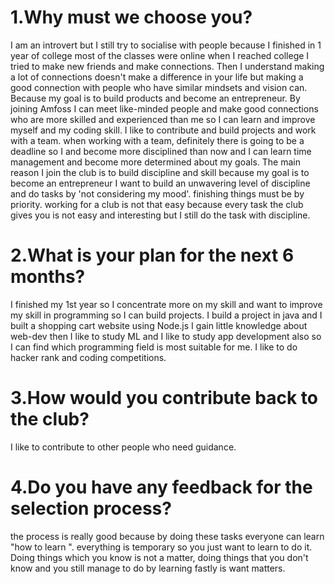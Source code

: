 # 1.Why must we choose you?

I am an introvert but I still try to socialise with people because I finished in 1 year of college most of the classes were online when I reached college I tried to make new friends and make connections. Then I understand making a lot of connections doesn't make a difference in your life but making a good connection with people who have similar mindsets and vision can. Because my goal is to build products and become an entrepreneur. By joining Amfoss I can meet like-minded people and make good connections who are more skilled and experienced than me so I can learn and improve myself and my coding skill. I like to contribute and build projects and work with a team. when working with a team, definitely there is going to be a deadline so I and become more disciplined than now and I can learn time management and become more determined about my goals. The main reason I join the club is to build discipline and skill because my goal is to become an entrepreneur I want to build an unwavering level of discipline and do tasks by 'not considering my mood'. finishing things must be by priority. working for a club is not that easy because every task the club gives you is not easy and interesting but I still do the task with discipline.

# 2.What is your plan for the next 6 months?
   
   
I finished my 1st year so I concentrate more on my skill and want to improve my skill in programming so I can build projects. I build a project in java and I built a shopping cart website using Node.js I gain little knowledge about web-dev then I like to study ML and I like to study app development also so I can find which programming field is most suitable for me. I like to do hacker rank and coding competitions.

# 3.How would you contribute back to the club?

I like to contribute to other people who need guidance.

# 4.Do you have any feedback for the selection process?

the process is really good because by doing these tasks everyone can learn "how to learn ". everything is temporary so you just want to learn to do it. Doing things which you know is not a matter, doing things that you don't know and you still manage to do by learning fastly is want matters. 

